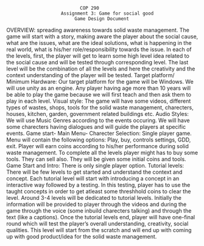 							   COP 290
						Assignment 3: Game for social good
						     Game Design Document
OVERVIEW:
	spreading awareness towards solid waste management.
	The game will start with a story, making aware the player about the social cause, what are the issues, what are the ideal solutions, what is happening in the real world, what is his/her role/responsibility towards the issue.  In each of the levels, first, the player will get to learn some high level idea related to the social cause and will be tested through corresponding level. The last level will be the combination of all the levels and here the creativity and the context understanding of the player will be tested.
Target platform/ Minimum Hardware:
	Our target platform for the game will be Windows. We will use unity as an engine. Any player having age more than 10 years will be able to play the game because we will first teach and then ask them to play in each level.
Visual style:
	The game will have some videos, different types of wastes, shops, tools for the solid waste management, charecters, houses, kitchen, garden, government related buildings etc.
Audio Styles:
	We will use Music Genres according to the events occuring. We will have some charecters having dialogues and will guide the players at specific events.
Game start- Main Menu- Charecter Selection:
	Single player game. Menu will contain the following options: Play, buy, controls settings, GDD, exit. Player will earn coins according to his/her performance during solid waste management. To complete all the levels player might has to buy some tools. They can sell also. They will be given some initial coins and tools.
Game Start and Intro:
	There is only single player option. Tutorial levels: There will be few levels to get started and understand the context and concept. Each tutorial level will start with introducing a concept in an interactive way followed by a testing. In this testing, player has to use the taught concepts in order to get atleast some threshhold coins to clear the level. Around 3-4 levels will be dedicated to tutorial levels. Initially the information will be provided to player through the videos and during the game through the voice (some inbuild charecters talking) and through the text (like a captions). Once the tutorial levels end, player will have one-final round which will test the player’s overall understanding, creativity, social qualities. This level will start from the scratch and will end up with coming up with good product/idea for the solid waste management.
